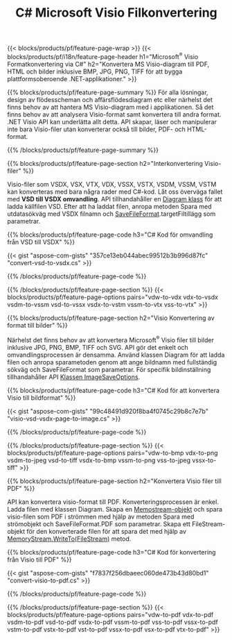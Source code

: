 ﻿---
title: C# Microsoft Visio Filkonvertering
url: /sv/net/conversion/
description: Konvertera Microsoft Visio-format VSDX VSX VTX VDX VSSX VSTX VSDM VSSM VSTM VDW VSD VSS VST till PDF HTML och bilder med några rader med C#-kod via .NET-biblioteket.
---
{{< blocks/products/pf/feature-page-wrap >}}
{{< blocks/products/pf/i18n/feature-page-header h1="Microsoft<sup>&reg;</sup> Visio Formatkonvertering via C#" h2="Konvertera MS Visio-diagram till PDF, HTML och bilder inklusive BMP, JPG, PNG, TIFF för att bygga plattformsoberoende .NET-applikationer." >}}

{{% blocks/products/pf/feature-page-summary %}}
För alla lösningar, design av flödesscheman och affärsflödesdiagram etc eller närhelst det finns behov av att hantera MS Visio-diagram med i applikationen. Så det finns behov av att analysera Visio-format samt konvertera till andra format. .NET Visio API kan underlätta allt detta. API skapar, läser och manipulerar inte bara Visio-filer utan konverterar också till bilder, PDF- och HTML-format.

{{% /blocks/products/pf/feature-page-summary %}}

{{% blocks/products/pf/feature-page-section h2="Interkonvertering Visio-filer" %}}

Visio-filer som VSDX, VSX, VTX, VDX, VSSX, VSTX, VSDM, VSSM, VSTM kan konverteras med bara några rader med C#-kod. Låt oss överväga fallet med **VSD till VSDX omvandling**. API tillhandahåller en [Diagram klass](https://apireference.aspose.com/diagram/net/aspose.diagram/diagram) för att ladda källfilen VSD. Efter att ha laddat filen, anropa metoden Spara med utdatasökväg med VSDX filnamn och [SaveFileFormat](https://apireference.aspose.com/diagram/net/aspose.diagram/savefileformat).targetFiltillägg som parametrar.

{{% blocks/products/pf/feature-page-code h3="C# Kod för omvandling från VSD till VSDX" %}}

{{< gist "aspose-com-gists" "357ce13eb044abec99512b3b996d87fc" "convert-vsd-to-vsdx.cs" >}}

{{% /blocks/products/pf/feature-page-code %}}

{{% /blocks/products/pf/feature-page-section %}}
{{< blocks/products/pf/feature-page-options pairs="vdw-to-vdx vdx-to-vsdx vsdm-to-vssm vsd-to-vssx vsdx-to-vstm vssm-to-vtx vss-to-vtx" >}}

{{% blocks/products/pf/feature-page-section h2="Visio Konvertering av format till bilder" %}}

Närhelst det finns behov av att konvertera Microsoft<sup>&reg;</sup> Visio filer till bilder inklusive JPG, PNG, BMP, TIFF och SVG. API gör det enkelt och omvandlingsprocessen är densamma. Använd klassen Diagram för att ladda filen och anropa sparametoden genom att ange bildnamn med fullständig sökväg och SaveFileFormat som parametrar. För specifik bildinställning tillhandahåller API [Klassen ImageSaveOptions](https://apireference.aspose.com/diagram/net/aspose.diagram.saving/imagesaveoptions).

{{% blocks/products/pf/feature-page-code h3="C# Kod för att konvertera Visio till bildformat" %}}

{{< gist "aspose-com-gists" "99c48491d920f8ba4f0745c29b8c7e7b" "visio-vsd-vsdx-page-to-image.cs" >}}

{{% /blocks/products/pf/feature-page-code %}}

{{% /blocks/products/pf/feature-page-section %}}
{{< blocks/products/pf/feature-page-options pairs="vdw-to-bmp vdx-to-png vsdm-to-jpeg vsd-to-tiff vsdx-to-bmp vssm-to-png vss-to-jpeg vssx-to-tiff" >}}

{{% blocks/products/pf/feature-page-section h2="Konvertera Visio filer till PDF" %}}

API kan konvertera visio-format till PDF. Konverteringsprocessen är enkel. Ladda filen med klassen Diagram. Skapa en [Memostream-objekt](https://docs.microsoft.com/en-us/dotnet/api/system.io.memorystream) och spara visio-filen som PDF i strömmen med hjälp av metoden Spara med strömobjekt och SaveFileFormat.PDF som parametrar. Skapa ett FileStream-objekt för den konverterade filen för att spara det med hjälp av [MemoryStream.WriteTo(FileStream)](https://docs.microsoft.com/en-us/dotnet/api/system.io.memorystream.writeto?view=net-5.0#System_IO_MemoryStream_WriteTo_System_IO_Stream_) metod. 

{{% blocks/products/pf/feature-page-code h3="C# Kod för konvertering från Visio till PDF" %}}

{{< gist "aspose-com-gists" "f7837f256dbaeec060de473b43d80bd1" "convert-visio-to-pdf.cs" >}}

{{% /blocks/products/pf/feature-page-code %}}

{{% /blocks/products/pf/feature-page-section %}}
{{< blocks/products/pf/feature-page-options pairs="vdw-to-pdf vdx-to-pdf vsdm-to-pdf vsd-to-pdf vsdx-to-pdf vssm-to-pdf vss-to-pdf vssx-to-pdf vstm-to-pdf vstx-to-pdf vst-to-pdf vssx-to-pdf vsx-to-pdf vtx-to-pdf" >}}